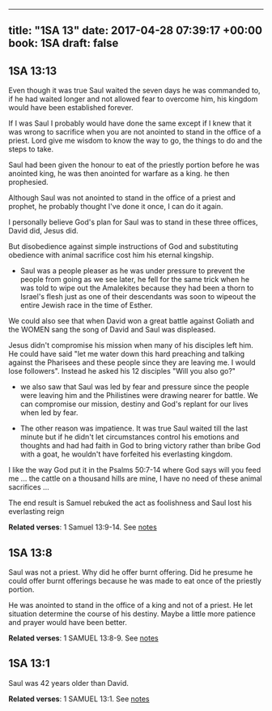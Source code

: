 
---
title: "1SA 13"
date: 2017-04-28 07:39:17 +00:00
book: 1SA
draft: false
---

## 1SA 13:13

Even though it was true Saul waited the seven days he was commanded to, if he had waited longer and not allowed fear to overcome him, his kingdom would have been established forever.

If I was Saul I probably would have done the same except if I knew that it was wrong to sacrifice when you are not anointed to stand in the office of a priest. Lord give me wisdom to know the way to go, the things to do and the steps to take.

Saul had been given the honour to eat of the priestly portion before he was anointed king, he was then anointed for warfare as a king. he then prophesied.

Although Saul was not anointed to stand in the office of a priest and prophet, he probably thought I've done it once, I can do it again.

I personally believe God's plan for Saul was to stand in these three offices, David did, Jesus did.

But disobedience against simple instructions of God and substituting obedience with animal sacrifice cost him his eternal kingship.

- Saul was a people pleaser as he was under pressure to prevent the people from going as we see later, he fell for the same trick when he was told to wipe out the Amalekites because they had been a thorn to Israel's flesh just as one of their descendants was soon to wipeout the entire Jewish race in the time of Esther.

We could also see that when David won a great battle against Goliath and the WOMEN sang the song of David and Saul was displeased.

Jesus didn't compromise his mission when many of his disciples left him. He could have said "let me water down this hard preaching and talking against the Pharisees and these people since they are leaving me. I would lose followers". Instead he asked his 12 disciples "Will you also go?"


- we also saw that Saul was led by fear and pressure since the people were leaving him and the Philistines were drawing nearer for battle. We can compromise our mission, destiny and God's replant for our lives when led by fear.

- The other reason was impatience. It was true Saul waited till the last minute but if he didn't let circumstances control his emotions and thoughts and had had faith in God to bring victory rather than bribe God with a goat, he wouldn't have forfeited his everlasting kingdom.

I like the way God put it in the Psalms 50:7-14 where God says will you feed me ... the cattle on a thousand hills are mine, I have no need of these animal sacrifices ...

The end result is Samuel rebuked the act as foolishness and Saul lost his everlasting reign

**Related verses**: 1 Samuel 13:9-14. See [notes](https://my.bible.com/notes/2623194542325358905)


## 1SA 13:8

Saul was not a priest. Why did he offer burnt offering. Did he presume he could offer burnt offerings because he was made to eat once of the priestly portion. 

He was anointed to stand in the office of a king and not of a priest. He let situation determine the course of his destiny. Maybe a little more patience and prayer would have been better.

**Related verses**: 1 SAMUEL 13:8-9. See [notes](https://my.bible.com/notes/2622221424077300699)


## 1SA 13:1

Saul was 42 years older than David.

**Related verses**: 1 SAMUEL 13:1. See [notes](https://my.bible.com/notes/2622213976629175150)

